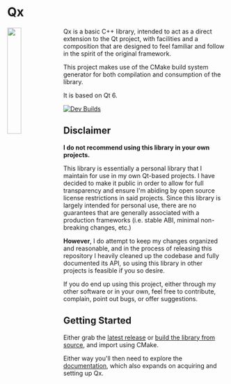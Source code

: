 # Qx
<img align="left" src="https://i.imgur.com/TzdFQfb.png" width=25%>
Qx is a basic C++ library, intended to act as a direct extension to the Qt project, with facilities and a composition that are designed to feel familiar and follow in the spirit of the original framework.

This project makes use of the CMake build system generator for both compilation and consumption of the library.

It is based on Qt 6.

[![Dev Builds](https://github.com/oblivioncth/Qx/actions/workflows/push-reaction.yml/badge.svg)](https://github.com/oblivioncth/Qx/actions/workflows/push-reaction.yml)

## Disclaimer
**I do not recommend using this library in your own projects.**

This library is essentially a personal library that I maintain for use in my own Qt-based projects. I have decided to make it public in order to allow for full transparency and ensure I'm abiding by open source license restrictions in said projects. Since this library is largely intended for personal use, there are no guarantees that are generally associated with a production frameworks (i.e. stable ABI, minimal non-breaking changes, etc.)

**However**, I do attempt to keep my changes organized and reasonable, and in the process of releasing this repository I heavily cleaned up the codebase and fully documented its API, so using this library in other projects is feasible if you so desire.

If you do end up using this project, either through my other software or in your own, feel free to contribute, complain, point out bugs, or offer suggestions.

## Getting Started
Either grab the [latest release](https://github.com/oblivioncth/Qx/releases/tag/latest) or [build the library from source](https://oblivioncth.github.io/Qx/index.html#autotoc_md3), and import using CMake.

Either way you'll then need to explore the [documentation](https://oblivioncth.github.io/Qx/index.html), which also expands on acquiring and setting up Qx.